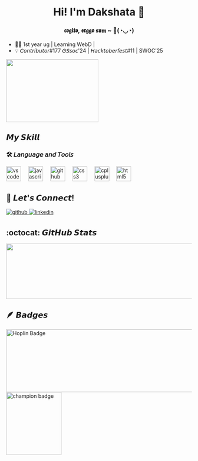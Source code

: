 #### **<div align="center"> <h1>Hi! I'm Dakshata <span class="wave">👋</span></h1> <h3> 𝖈𝖔𝖌𝖎𝖙𝖔, 𝖊𝖗𝖌𝖌𝖔 𝖘𝖚𝖒 ~ 🌸(◔◡◔) </h3></div>**  
<div align="left">
   
- 👩‍🎓   1st year ug | Learning WebD |
- 💡 𝘊𝘰𝘯𝘵𝘳𝘪𝘣𝘶𝘵𝘰𝘳#177 𝘎𝘚𝘴𝘰𝘤'24  | 𝘏𝘢𝘤𝘬𝘵𝘰𝘣𝘦𝘳𝘧𝘦𝘴𝘵#11 | SWOC'25
</div>

  
<div align="centre">
<img src="https://images.gamebanana.com/img/ico/sprays/55bcafb27b56e.gif" align="centre" height="170" width="250">
</div>
   
   ## 𝙈𝙮 𝙎𝙠𝙞𝙡𝙡
<h3 align="centre">🛠 𝘓𝘢𝘯𝘨𝘶𝘢𝘨𝘦 𝘢𝘯𝘥 𝘛𝘰𝘰𝘭𝘴</h3>

<div align="left">
  <img src="https://cdn.jsdelivr.net/gh/devicons/devicon/icons/vscode/vscode-original.svg" height="40" alt="vscode logo"  />
  <img width="12" />
  <img src="https://cdn.jsdelivr.net/gh/devicons/devicon/icons/javascript/javascript-original.svg" height="40" alt="javascript logo"  />
  <img width="12" />
  <img src="https://cdn.jsdelivr.net/gh/devicons/devicon/icons/github/github-original.svg" height="40" alt="github logo"  />
  <img width="12" />
  <img src="https://cdn.jsdelivr.net/gh/devicons/devicon/icons/css3/css3-original.svg" height="40" alt="css3 logo"  />
  <img width="12" />
  <img src="https://cdn.jsdelivr.net/gh/devicons/devicon/icons/cplusplus/cplusplus-original.svg" height="40" alt="cplusplus logo"  />
  <img width="12" />
  <img src="https://cdn.jsdelivr.net/gh/devicons/devicon/icons/html5/html5-original.svg" height="40" alt="html5 logo"  />
</div>

## 🔗 𝙇𝙚𝙩'𝙨 𝘾𝙤𝙣𝙣𝙚𝙘𝙩!  

<div align="left">
<a href="https://github.com/daky2024" target="_blank">
<img src=https://img.shields.io/badge/github-%2324292e.svg?&style=for-the-badge&logo=github&logoColor=white alt=github style="margin-bottom: 5px;" />
</a>
<a href="https://linkedin.com/in/daky2024" target="_blank">
<img src=https://img.shields.io/badge/linkedin-%231E77B5.svg?&style=for-the-badge&logo=linkedin&logoColor=white alt=linkedin style="margin-bottom: 5px;" />
</a>  
</div>  
  
## :octocat: 𝙂𝙞𝙩𝙃𝙪𝙗 𝙎𝙩𝙖𝙩𝙨

  <div align="left">
    <img src="https://github-readme-stats.vercel.app/api?username=the-matrixneo&theme=midnight-purple&show_icons=true&hide_border=true&count_private=true" width="550" height="150" ></div>
   
## 🪶 𝘽𝙖𝙙𝙜𝙚𝙨
   <div align ="left">
   <img src="https://github.com/user-attachments/assets/ea33cc0b-f355-413c-afef-4ce17e57f3dd" alt="Hoplin Badge" width="550" height="170">
   <img src="https://github.com/user-attachments/assets/2a18d6dd-b1c3-4959-8748-ce328df4dec1" alt="champion badge" width="150 " height="170">

   </div>


    










  

